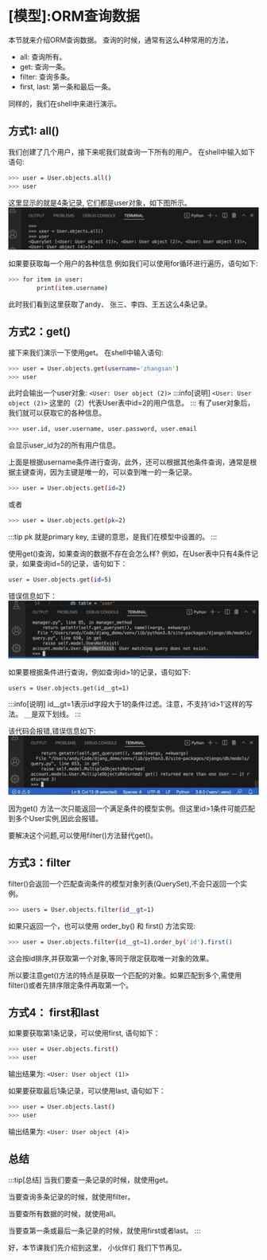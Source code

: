 
# [模型]:ORM查询数据

本节就来介绍ORM查询数据。 
查询的时候，通常有这么4种常用的方法，
- all: 查询所有。
- get: 查询一条。
- filter: 查询多条。
- first, last: 第一条和最后一条。


同样的，我们在shell中来进行演示。
<!-- trancate -->

## 方式1: all()
我们创建了几个用户，接下来呢我们就查询一下所有的用户。
在shell中输入如下语句:
```bash
>>> user = User.objects.all()
>>> user
```
这里显示的就是4条记录, 它们都是user对象，如下图所示。
![图22-显示所有user](imgs/图22-显示所有user.png)

如果要获取每一个用户的各种信息 
例如我们可以使用for循环进行遍历，语句如下:
```bash
>>> for item in user:
        print(item.username)
```
此时我们看到这里获取了andy、
张三、李四、王五这么4条记录。

## 方式2：get()

接下来我们演示一下使用get。
在shell中输入语句:
```bash
>>> user = User.objects.get(username='zhangsan')
>>> user
```
此时会输出一个user对象: `<User: User object (2)>`
:::info[说明]
`<User: User object (2)>` 这里的（2）代表User表中id=2的用户信息。
:::
有了user对象后，我们就可以获取它的各种信息。
```bash
>>> user.id, user.username, user.password, user.email
```
会显示user_id为2的所有用户信息。

上面是根据username条件进行查询，此外，还可以根据其他条件查询，通常是根据主键查询，因为主键是唯一的，可以查到唯一的一条记录。
```bash
>>> user = User.objects.get(id=2)
```
或者
```bash
>>> user = User.objects.get(pk=2)
```

:::tip
pk 就是primary key, 主键的意思，是我们在模型中设置的。
:::

使用get()查询，如果查询的数据不存在会怎么样?
例如，在User表中只有4条件记录，如果查询id=5的记录，语句如下：
```bash
user = User.objects.get(id=5)
```
错误信息如下：
![图22-get查询结果不存在报错](imgs/图22-get查询结果不存在报错.png)

如果要根据条件进行查询，例如查询id>1的记录，语句如下:
```
users = User.objects.get(id__gt=1)
```
:::info[说明]
id__gt=1表示id字段大于1的条件过滤。注意，不支持‘id>1’这样的写法。
`__`是双下划线。
:::

该代码会报错,错误信息如下:
![图22-get多于1条](imgs/图22-get多于1条.png)

因为get() 方法一次只能返回一个满足条件的模型实例。但这里id>1条件可能匹配到多个User实例,因此会报错。

要解决这个问题,可以使用filter()方法替代get()。

## 方式3：filter
filter()会返回一个匹配查询条件的模型对象列表(QuerySet),不会只返回一个实例。

```bash
>>> users = User.objects.filter(id__gt=1)
```
如果只返回一个，也可以使用 order_by() 和 first() 方法实现:
```bash
>>> user = User.objects.filter(id__gt=1).order_by('id').first()
```
这会按id排序,并获取第一个对象,等同于限定获取唯一对象的效果。

所以要注意get()方法的特点是获取一个匹配的对象。如果匹配到多个,需使用filter()或者先排序限定条件再取第一个。

## 方式4： first和last

如果要获取第1条记录，可以使用first, 语句如下：
```bash
>>> user = User.objects.first()
>>> user
```
输出结果为: `<User: User object (1)>`

如果要获取最后1条记录，可以使用last, 语句如下：
```bash
>>> user = User.objects.last()
>>> user
```
输出结果为: `<User: User object (4)>`

## 总结

:::tip[总结]
当我们要查一条记录的时候，就使用get。

当要查询多条记录的时候，就使用filter。

当要查所有数据的时候，就使用all。

当要查第一条或最后一条记录的时候，就使用first或者last。
:::

好，本节课我们先介绍到这里，
小伙伴们 
我们下节再见。